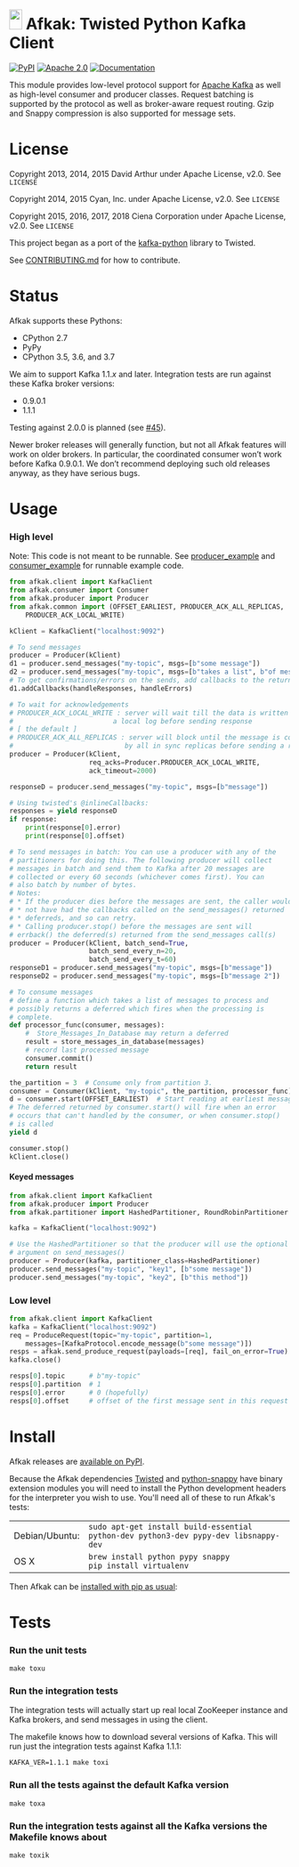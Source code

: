 # <img src="docs/_static/afkak.png" width="23" height="36" alt=""> Afkak: Twisted Python Kafka Client

<a href="https://pypi.org/projects/afkak"><img src="https://img.shields.io/pypi/v/afkak.svg" alt="PyPI"></a>
<a href="./LICENSE"><img src="https://img.shields.io/pypi/l/afkak.svg" alt="Apache 2.0"></a>
<a href="https://afkak.readthedocs.io/en/latest/"><img src="https://readthedocs.org/projects/pip/badge/" alt="Documentation"></a>
<!--
TODO: Uncomment this once the build is less flaky.
<a href="https://travis-ci.org/ciena/afkak"><img src="https://travis-ci.org/ciena/afkak.svg?branch=master" alt="Travis CI"></a>
-->

This module provides low-level protocol support for [Apache Kafka][kafka] as well as
high-level consumer and producer classes. Request batching is supported by the
protocol as well as broker-aware request routing. Gzip and Snappy compression
is also supported for message sets.

[kafka]: http://kafka.apache.org/

# License

Copyright 2013, 2014, 2015 David Arthur under Apache License, v2.0. See `LICENSE`

Copyright 2014, 2015 Cyan, Inc. under Apache License, v2.0. See `LICENSE`

Copyright 2015, 2016, 2017, 2018 Ciena Corporation under Apache License, v2.0. See `LICENSE`

This project began as a port of the [kafka-python][kafka-python] library to Twisted.

[kafka-python]: https://github.com/mumrah/kafka-python

See [CONTRIBUTING.md](./CONTRIBUTING.md) for how to contribute.

# Status

Afkak supports these Pythons:

- CPython 2.7
- PyPy
- CPython 3.5, 3.6, and 3.7

We aim to support Kafka 1.1.<var>x</var> and later.
Integration tests are run against these Kafka broker versions:

- 0.9.0.1
- 1.1.1

Testing against 2.0.0 is planned (see [#45](https://github.com/ciena/afkak/issues/45)).

Newer broker releases will generally function, but not all Afkak features will work on older brokers.
In particular, the coordinated consumer won’t work before Kafka 0.9.0.1.
We don’t recommend deploying such old releases anyway, as they have serious bugs.

# Usage

### High level

Note: This code is not meant to be runnable. See [producer\_example](./examples/producer_example)
and [consumer\_example](./examples/consumer_example) for runnable example code.

```python
from afkak.client import KafkaClient
from afkak.consumer import Consumer
from afkak.producer import Producer
from afkak.common import (OFFSET_EARLIEST, PRODUCER_ACK_ALL_REPLICAS,
    PRODUCER_ACK_LOCAL_WRITE)

kClient = KafkaClient("localhost:9092")

# To send messages
producer = Producer(kClient)
d1 = producer.send_messages("my-topic", msgs=[b"some message"])
d2 = producer.send_messages("my-topic", msgs=[b"takes a list", b"of messages"])
# To get confirmations/errors on the sends, add callbacks to the returned deferreds
d1.addCallbacks(handleResponses, handleErrors)

# To wait for acknowledgements
# PRODUCER_ACK_LOCAL_WRITE : server will wait till the data is written to
#                         a local log before sending response
# [ the default ]
# PRODUCER_ACK_ALL_REPLICAS : server will block until the message is committed
#                            by all in sync replicas before sending a response
producer = Producer(kClient,
                    req_acks=Producer.PRODUCER_ACK_LOCAL_WRITE,
                    ack_timeout=2000)

responseD = producer.send_messages("my-topic", msgs=[b"message"])

# Using twisted's @inlineCallbacks:
responses = yield responseD
if response:
    print(response[0].error)
    print(response[0].offset)

# To send messages in batch: You can use a producer with any of the
# partitioners for doing this. The following producer will collect
# messages in batch and send them to Kafka after 20 messages are
# collected or every 60 seconds (whichever comes first). You can
# also batch by number of bytes.
# Notes:
# * If the producer dies before the messages are sent, the caller would
# * not have had the callbacks called on the send_messages() returned
# * deferreds, and so can retry.
# * Calling producer.stop() before the messages are sent will
# errback() the deferred(s) returned from the send_messages call(s)
producer = Producer(kClient, batch_send=True,
                    batch_send_every_n=20,
                    batch_send_every_t=60)
responseD1 = producer.send_messages("my-topic", msgs=[b"message"])
responseD2 = producer.send_messages("my-topic", msgs=[b"message 2"])

# To consume messages
# define a function which takes a list of messages to process and
# possibly returns a deferred which fires when the processing is
# complete.
def processor_func(consumer, messages):
    #  Store_Messages_In_Database may return a deferred
    result = store_messages_in_database(messages)
    # record last processed message
    consumer.commit()
    return result

the_partition = 3  # Consume only from partition 3.
consumer = Consumer(kClient, "my-topic", the_partition, processor_func)
d = consumer.start(OFFSET_EARLIEST)  # Start reading at earliest message
# The deferred returned by consumer.start() will fire when an error
# occurs that can't handled by the consumer, or when consumer.stop()
# is called
yield d

consumer.stop()
kClient.close()
```

#### Keyed messages
```python
from afkak.client import KafkaClient
from afkak.producer import Producer
from afkak.partitioner import HashedPartitioner, RoundRobinPartitioner

kafka = KafkaClient("localhost:9092")

# Use the HashedPartitioner so that the producer will use the optional key
# argument on send_messages()
producer = Producer(kafka, partitioner_class=HashedPartitioner)
producer.send_messages("my-topic", "key1", [b"some message"])
producer.send_messages("my-topic", "key2", [b"this method"])


```

### Low level

```python
from afkak.client import KafkaClient
kafka = KafkaClient("localhost:9092")
req = ProduceRequest(topic="my-topic", partition=1,
    messages=[KafkaProtocol.encode_message(b"some message")])
resps = afkak.send_produce_request(payloads=[req], fail_on_error=True)
kafka.close()

resps[0].topic      # b"my-topic"
resps[0].partition  # 1
resps[0].error      # 0 (hopefully)
resps[0].offset     # offset of the first message sent in this request
```

# Install

Afkak releases are [available on PyPI][afkak-pypi].

Because the Afkak dependencies [Twisted][twisted] and [python-snappy][python-snappy] have binary extension modules you will need to install the Python development headers for the interpreter you wish to use.  You'll need all of these to run Afkak's tests:

[afkak-pypi]: https://pypi.python.org/pypi/afkak
[twisted]: https://pypi.python.org/pypi/Twisted
[python-snappy]: https://pypi.python.org/pypi/python-snappy

<table>
<tr>
<td>Debian/Ubuntu:
<td><code>sudo apt-get install build-essential python-dev python3-dev pypy-dev libsnappy-dev</code>
<tr>
<td>OS X
<td><code>brew install python pypy snappy</code></br>
<code>pip install virtualenv</code></td>
</table>

Then Afkak can be [installed with pip as usual][pip-install]:

[pip-install]: https://packaging.python.org/en/latest/installing/

# Tests

### Run the unit tests

```shell
make toxu
```

### Run the integration tests

The integration tests will actually start up real local ZooKeeper
instance and Kafka brokers, and send messages in using the client.

The makefile knows how to download several versions of Kafka.
This will run just the integration tests against Kafka 1.1.1:

```shell
KAFKA_VER=1.1.1 make toxi
```

### Run all the tests against the default Kafka version

```shell
make toxa
```

### Run the integration tests against all the Kafka versions the Makefile knows about

```shell
make toxik
```
